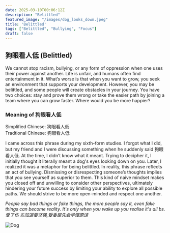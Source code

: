 ```yaml
---
date: 2025-03-10T00:06:12Z
description: "Belittled"
featured_image: "/images/dog_looks_down.jpeg"
title: 'Belittled'
tags: ["Belittled", "Bullying", "Focus"]
draft: false
---
```


## 狗眼看人低 (Belittled)
We cannot stop racism, bullying, or any form of oppression when one uses their power against another. Life is unfair, and humans often find entertainment in it. What’s worse is that when you want to grow, you seek an environment that supports your development. However, you may be belittled, and some people will create obstacles in your journey. You have two choices: stay and prove them wrong or take the easier path by joining a team where you can grow faster. Where would you be more happier?

### Meaning of 狗眼看人低
Simplified Chinese: 狗眼看人低\
Tradtional Chinese: 狗眼看人低

I came across this phrase during my sixth-form studies. I forgot what I did, but my friend and I were discussing something when he suddenly said 狗眼看人低. At the time, I didn’t know what it meant. Trying to decipher it, I initially thought it literally meant a dog's eyes looking down on you. Later, I realized it was a metaphor for being belittled. In reality, this phrase reflects an act of bullying. Dismissing or disrespecting someone’s thoughts implies that you see yourself as superior to them. This kind of naive mindset makes you closed off and unwilling to consider other perspectives, ultimately hindering your future success by limiting your ability to explore all possible paths. We should strive to be more open-minded and respect one another.

*People say bad things or fake things, the more people say it, even fake things can become reality. It's only when you wake up you realise it's all bs.*\
*受了伤 先知道要坚强,受委屈先会学懂原谅*

![Dog](/images/dog_looks_down.jpeg)